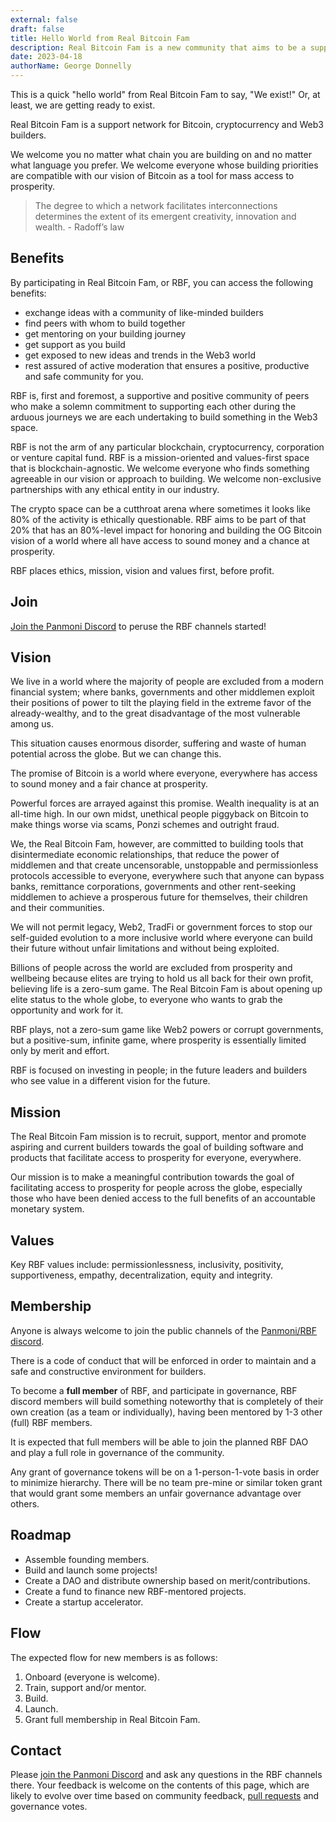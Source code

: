 ```yaml
---
external: false
draft: false
title: Hello World from Real Bitcoin Fam
description: Real Bitcoin Fam is a new community that aims to be a support network for Bitcoin, cryptocurrency and Web3 builders who are focused on a vision and ethic that is compatible with the OG Bitcoin vibe, i.e., the goal of crypto mass adoption and serving those who have been financially excluded from access to prosperity.
date: 2023-04-18
authorName: George Donnelly
---
```


This is a quick "hello world" from Real Bitcoin Fam to say, "We exist!" Or, at least, we are getting ready to exist.

Real Bitcoin Fam is a support network for Bitcoin, cryptocurrency and Web3 builders.

We welcome you no matter what chain you are building on and no matter what language you prefer. We welcome everyone whose building priorities are compatible with our vision of Bitcoin as a tool for mass access to prosperity.

> The degree to which a network facilitates interconnections determines the extent of its emergent creativity, innovation and wealth. - Radoff’s law

## Benefits

By participating in Real Bitcoin Fam, or RBF, you can access the following benefits:

- exchange ideas with a community of like-minded builders
- find peers with whom to build together
- get mentoring on your building journey
- get support as you build
- get exposed to new ideas and trends in the Web3 world
- rest assured of active moderation that ensures a positive, productive and safe community for you.

RBF is, first and foremost, a supportive and positive community of peers who make a solemn commitment to supporting each other during the arduous journeys we are each undertaking to build something in the Web3 space.

RBF is not the arm of any particular blockchain, cryptocurrency, corporation or venture capital fund. RBF is a mission-oriented and values-first space that is blockchain-agnostic. We welcome everyone who finds something agreeable in our vision or approach to building. We welcome non-exclusive partnerships with any ethical entity in our industry.

The crypto space can be a cutthroat arena where sometimes it looks like 80% of the activity is ethically questionable. RBF aims to be part of that 20% that has an 80%-level impact for honoring and building the OG Bitcoin vision of a world where all have access to sound money and a chance at prosperity.

RBF places ethics, mission, vision and values first, before profit.

## Join

[Join the Panmoni Discord](https://discord.gg/MaybgkHs53) to peruse the RBF channels started!

## Vision

We live in a world where the majority of people are excluded from a modern financial system; where banks, governments and other middlemen exploit their positions of power to tilt the playing field in the extreme favor of the already-wealthy, and to the great disadvantage of the most vulnerable among us.

This situation causes enormous disorder, suffering and waste of human potential across the globe. But we can change this.

The promise of Bitcoin is a world where everyone, everywhere has access to sound money and a fair chance at prosperity.

Powerful forces are arrayed against this promise. Wealth inequality is at an all-time high. In our own midst, unethical people piggyback on Bitcoin to make things worse via scams, Ponzi schemes and outright fraud.

We, the Real Bitcoin Fam, however, are committed to building tools that disintermediate economic relationships, that reduce the power of middlemen and that create uncensorable, unstoppable and permissionless protocols accessible to everyone, everywhere such that anyone can bypass banks, remittance corporations, governments and other rent-seeking middlemen to achieve a prosperous future for themselves, their children and their communities.

We will not permit legacy, Web2, TradFi or government forces to stop our self-guided evolution to a more inclusive world where everyone can build their future without unfair limitations and without being exploited.

Billions of people across the world are excluded from prosperity and wellbeing because elites are trying to hold us all back for their own profit, believing life is a zero-sum game. The Real Bitcoin Fam is about opening up elite status to the whole globe, to everyone who wants to grab the opportunity and work for it. 

RBF plays, not a zero-sum game like Web2 powers or corrupt governments, but a positive-sum, infinite game, where prosperity is essentially limited only by merit and effort.

RBF is focused on investing in people; in the future leaders and builders who see value in a different vision for the future.

## Mission

The Real Bitcoin Fam mission is to recruit, support, mentor and promote aspiring and current builders towards the goal of building software and products that facilitate access to prosperity for everyone, everywhere.

Our mission is to make a meaningful contribution towards the goal of facilitating access to prosperity for people across the globe, especially those who have been denied access to the full benefits of an accountable monetary system.

## Values

Key RBF values include: permissionlessness, inclusivity, positivity, supportiveness, empathy, decentralization, equity and integrity.

## Membership

Anyone is always welcome to join the public channels of the [Panmoni/RBF discord](https://discord.gg/MaybgkHs53).

There is a code of conduct that will be enforced in order to maintain and a safe and constructive environment for builders.

To become a **full member** of RBF, and participate in governance, RBF discord members will build something noteworthy that is completely of their own creation (as a team or individually), having been mentored by 1-3 other (full) RBF members.

It is expected that full members will be able to join the planned RBF DAO and play a full role in governance of the community.

Any grant of governance tokens will be on a 1-person-1-vote basis in order to minimize hierarchy. There will be no team pre-mine or similar token grant that would grant some members an unfair governance advantage over others.

## Roadmap

- Assemble founding members.
- Build and launch some projects!
- Create a DAO and distribute ownership based on merit/contributions.
- Create a fund to finance new RBF-mentored projects.
- Create a startup accelerator.

## Flow

The expected flow for new members is as follows:

1. Onboard (everyone is welcome).
2. Train, support and/or mentor.
3. Build.
4. Launch.
5. Grant full membership in Real Bitcoin Fam.

## Contact

Please [join the Panmoni Discord](https://discord.gg/MaybgkHs53) and ask any questions in the RBF channels there. Your feedback is welcome on the contents of this page, which are likely to evolve over time based on community feedback, [pull requests](https://github.com/Panmoni/realbitcoinfam-www) and governance votes.